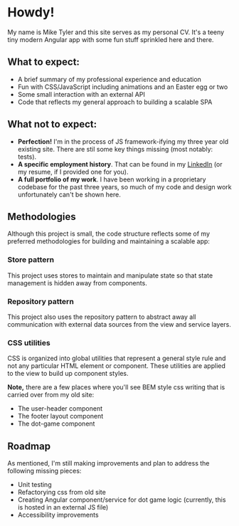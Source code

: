 # Howdy!

My name is Mike Tyler and this site serves as my personal CV. It's a teeny tiny modern Angular app with some fun stuff sprinkled here and there.


## What to expect:

* A brief summary of my professional experience and education
* Fun with CSS/JavaScript including animations and an Easter egg or two
* Some small interaction with an external API
* Code that reflects my general approach to building a scalable SPA


## What not to expect:

* **Perfection!** I'm in the process of JS framework-ifying my three year old existing site. There are stil some key things missing (most notably: tests).
* **A specific employment history**. That can be found in my [LinkedIn](https://www.linkedin.com/in/michael-tyler-569159147/) (or my resume, if I provided one for you).
* **A full portfolio of my work**. I have been working in a proprietary codebase for the past three years, so much of my code and design work unfortunately can't be shown here.


## Methodologies

Although this project is small, the code structure reflects some of my preferred methodologies for building and maintaining a scalable app:

### Store pattern

This project uses stores to maintain and manipulate state so that state management is hidden away from components.

### Repository pattern

This project also uses the repository pattern to abstract away all communication with external data sources from the view and service layers.

### CSS utilities

CSS is organized into global utilities that represent a general style rule and not any particular HTML element or component. These utilities are applied to the view to build up component styles. 

**Note,** there are a few places where you'll see BEM style css writing that is carried over from my old site:

* The user-header component
* The footer layout component
* The dot-game component


## Roadmap

As mentioned, I'm still making improvements and plan to address the following missing pieces:

* Unit testing
* Refactorying css from old site
* Creating Angular component/service for dot game logic (currently, this is hosted in an external JS file)
* Accessibility improvements

